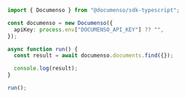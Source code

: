 <!-- Start SDK Example Usage [usage] -->
```typescript
import { Documenso } from "@documenso/sdk-typescript";

const documenso = new Documenso({
  apiKey: process.env["DOCUMENSO_API_KEY"] ?? "",
});

async function run() {
  const result = await documenso.documents.find({});

  console.log(result);
}

run();

```
<!-- End SDK Example Usage [usage] -->